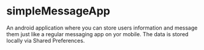 # simpleMessageApp
An android application where you can store users information and message them just like a regular messaging app on yor mobile. The data is stored locally via Shared Preferences.
